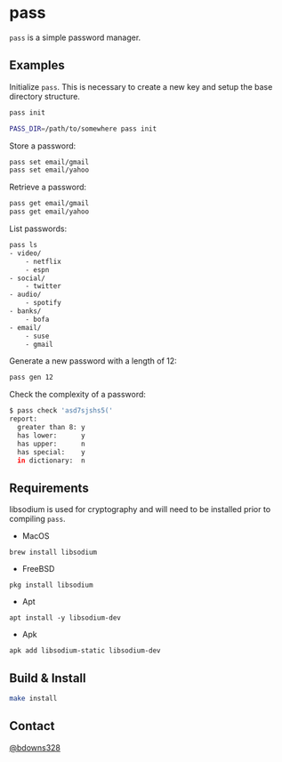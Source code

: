 # pass

`pass` is a simple password manager.

## Examples

Initialize `pass`. This is necessary to create a new key and setup the base directory structure.

```sh
pass init
```

```sh
PASS_DIR=/path/to/somewhere pass init
```

Store a password:
```sh
pass set email/gmail
pass set email/yahoo
```

Retrieve a password:
```sh
pass get email/gmail
pass get email/yahoo
```

List passwords:
```sh
pass ls
- video/
    - netflix
    - espn
- social/
    - twitter
- audio/
    - spotify
- banks/
    - bofa
- email/
    - suse
    - gmail
```

Generate a new password with a length of 12:
```sh
pass gen 12
```

Check the complexity of a password:
```sh
$ pass check 'asd7sjshs5('
report:
  greater than 8: y
  has lower:      y
  has upper:      n
  has special:    y
  in dictionary:  n
```

## Requirements

libsodium is used for cryptography and will need to be installed prior to compiling `pass`.

* MacOS

`brew install libsodium`

* FreeBSD

`pkg install libsodium`

* Apt

`apt install -y libsodium-dev`

* Apk

`apk add libsodium-static libsodium-dev`

## Build & Install

```sh
make install
```

## Contact

[@bdowns328](http://twitter.com/bdowns328)
